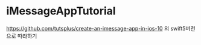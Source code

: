 # iMessageAppTutorial
https://github.com/tutsplus/create-an-imessage-app-in-ios-10 의 swift5버전으로 따라하기
